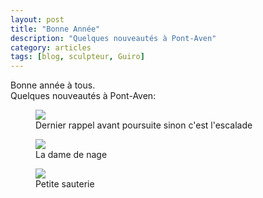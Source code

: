 ```yaml
---
layout: post
title: "Bonne Année"
description: "Quelques nouveautés à Pont-Aven"
category: articles
tags: [blog, sculpteur, Guiro]
---
```

Bonne année à tous.  
Quelques nouveautés à Pont-Aven:
<figure>
	<img src="/images/rapel.jpg">
	<figcaption>Dernier rappel avant poursuite sinon c'est l'escalade</figcaption>
</figure>
<figure>
        <img src="/images/dame-nage.jpg">
        <figcaption>La dame de nage</figcaption>
</figure>
<figure>
        <img src="/images/sauterie.jpg">
        <figcaption>Petite sauterie</figcaption>
</figure>
